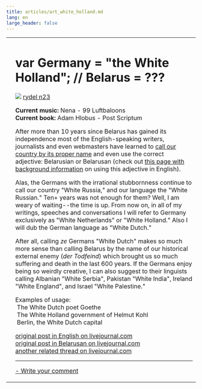 ```yaml
---
title: articles/art_white_holland.md 
lang: en
large_header: false
---
```



<table>
<tbody>
<tr class="odd">
<td>
</td>
<td>
<h1 id="var-germany-the-white-holland-belarus">var Germany = "the White Holland"; // Belarus = ???<br />
</h1>
<p><img src="smiley/smiley1.gif" /> <a href="http://www.livejournal.com/users/rydel23/">rydel n23</a></p>
<p><strong>Current music:</strong> Nena - 99 Luftbaloons<br />
<strong>Current book:</strong> Adam Hlobus - Post Scriptum</p>
<p>After more than 10 years since Belarus has gained its independence most of the English-speaking writers, journalists and even webmasters have learned to <a href="articles/art_belarus_name.html">call our country by its proper name</a> and even use the correct adjective: Belarusian or Belarusan (check out <a href="http://www.belarus-misc.org/bel-one.htm">this page with background information</a> on using this adjective in English).</p>
<p>Alas, the Germans with the irrational stubbornness continue to call our country "White Russia," and our language the "White Russian." Ten+ years was not enough for them? Well, I am weary of waiting--the time is up. From now on, in all of my writings, speeches and conversations I will refer to Germany exclusively as "White Netherlands" or "White Holland." Also I will dub the German language as "White Dutch."</p>
<p>After all, calling <em>ze</em> Germans "White Dutch" makes so much more sense than calling Belarus by the name of our historical external enemy (<em>der Todfeind</em>) which brought us so much suffering and death in the last 600 years. If the Germans enjoy being so weirdly creative, I can also suggest to their linguists calling Albanian "White Serbia", Pakistan "White India", Ireland "White England", and Israel "White Palestine."</p>
<p>Examples of usage:<br />
 The White Dutch poet Goethe<br />
 The White Holland government of Helmut Kohl<br />
 Berlin, the White Dutch capital<br />
</p>
<p><span class="small"><a href="http://www.livejournal.com/talkread.bml?journal=rydel23&amp;itemid=48466">original post in English on livejournal.com</a><br />
<a href="http://www.livejournal.com/talkread.bml?journal=rydel23&amp;itemid=45678">original post in Belarusan on livejournal.com</a><br />
<a href="http://www.livejournal.com/talkread.bml?journal=linguaphiles&amp;itemid=111091&amp;view=1186291#t1186291">another related thread on livejournal.com</a></span></p>
<hr />
<p><span class="small"><a href="gb_add.html?ref=http%3A%2F%2Fwww%2Epravapis%2Eorg%2Fart%5Fwhite%5Fholland%2Easp">- Write your comment</a></span></p></td>
</tr>
</tbody>
</table>
